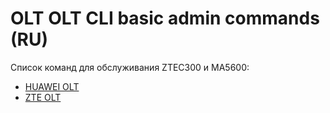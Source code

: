 # OLT OLT CLI basic admin commands (RU)

Список команд для обслуживания ZTEC300 и MA5600:
- [HUAWEI OLT](https://github.com/ins1x/OLT/wiki/HUAWEI)
- [ZTE OLT](https://github.com/ins1x/OLT/wiki/ZTE)
